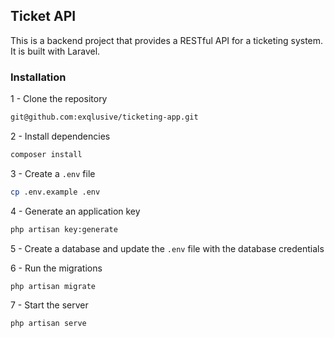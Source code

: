 ## Ticket API

This is a backend project that provides a RESTful API for a ticketing system. It is built with Laravel.

### Installation
1 - Clone the repository
```bash
git@github.com:exqlusive/ticketing-app.git
```

2 - Install dependencies
```bash
composer install
```

3 - Create a `.env` file
```bash
cp .env.example .env
```

4 - Generate an application key
```bash
php artisan key:generate
```

5 - Create a database and update the `.env` file with the database credentials

6 - Run the migrations
```bash
php artisan migrate
```

7 - Start the server
```bash
php artisan serve
```
